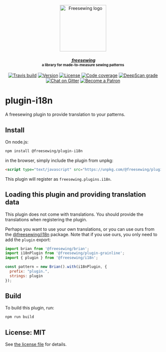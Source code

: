 <p align="center">
  <a title="Go to freesewing.org" href="https://freesewing.org/"><img src="https://freesewing.org/img/logo/black.svg" align="center" width="150px" alt="Freesewing logo"/></a>
</p>
<h4 align="center"><em>&nbsp;<a title="Go to freesewing.org" href="https://freesewing.org/">freesewing</a></em>
<br><sup>a library for made-to-measure sewing patterns</sup>
</h4>
<p align="center">
  <a href="https://travis-ci.org/freesewing/plugin-i18n"><img src="https://badgen.net/travis/freesewing/plugin-i18n/master" alt="Travis build"></a>
  <a href="https://www.npmjs.com/package/@freesewing/plugin-i18n"><img src="https://badgen.net/npm/v/@freesewing/plugin-i18n" alt="Version"></a>
  <a href="https://www.npmjs.com/package/@freesewing/plugin-i18n"><img src="https://badgen.net/npm/license/@freesewing/plugin-i18n" alt="License"></a>
  <a href="https://codecov.io/gh/freesewing/plugin-i18n"><img src="https://badgen.net/codecov/c/github/freesewing/plugin-i18n/master" alt="Code coverage"></a>
  <a href="https://deepscan.io/dashboard#view=project&pid=3254&bid=27564"><img src="https://deepscan.io/api/projects/3254/branches/27564/badge/grade.svg" alt="DeepScan grade"></a>
  <a href="https://gitter.im/freesewing/freesewing"><img src="https://badgen.net/badge/chat/on%20Gitter/cyan" alt="Chat on Gitter"></a>
  <a href="https://freesewing.org/patrons/join"><img src="https://badgen.net/badge/become/a%20Patron/FF5B77" alt="Become a Patron"></a>
</p>


# plugin-i18n

A freesewing plugin to provide translation to your patterns.

## Install

On node.js:

```sh
npm install @freesewing/plugin-i18n
```

in the browser, simply include the plugin from unpkg:

```html
<script type="text/javascript" src="https://unpkg.com/@freesewing/plugin-i18n"></script>
```
This plugin will register as `freesewing.plugins.i18n`.

## Loading this plugin and providing translation data

This plugin does not come with translations. You should provide the translations
when registering the plugin.

Perhaps you want to use your own translations, or you can use ours from the
[@freesewing/i18n](https://www.npmjs.com/package/@freesewing/i18n) package.
Note that if you use ours, you only need to add the `plugin` export:

```js
import brian from '@freesewing/brian';
import i18nPlugin from '@freesewing/plugin-grainline';
import { plugin } from '@freesewing/i18n';

const pattern = new Brian().with(i18nPlugin, {
  prefix: "plugin.",
  strings: plugin
});
```

## Build

To build this plugin, run:

```sh
npm run build
```

## License: MIT

See [the license file](https://github.com/freesewing/plugin-theme/blob/master/LICENSE)
for details.
